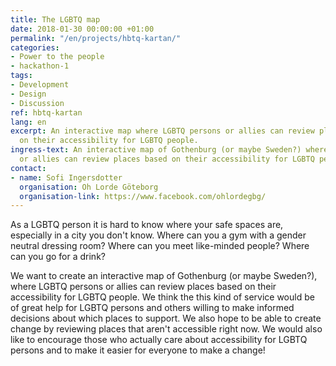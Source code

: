 ```yaml
---
title: The LGBTQ map
date: 2018-01-30 00:00:00 +01:00
permalink: "/en/projects/hbtq-kartan/"
categories:
- Power to the people
- hackathon-1
tags:
- Development
- Design
- Discussion
ref: hbtq-kartan
lang: en
excerpt: An interactive map where LGBTQ persons or allies can review places based
  on their accessibility for LGBTQ people.
ingress-text: An interactive map of Gothenburg (or maybe Sweden?) where LGBTQ persons
  or allies can review places based on their accessibility for LGBTQ people.
contact:
- name: Sofi Ingersdotter
  organisation: Oh Lorde Göteborg
  organisation-link: https://www.facebook.com/ohlordegbg/
---
```


As a LGBTQ person it is hard to know where your safe spaces are, especially in a city you don't know. Where can you a gym with a gender neutral dressing room? Where can you meet like-minded people? Where can you go for a drink?

We want to create an interactive map of Gothenburg (or maybe Sweden?), where LGBTQ persons or allies can review places based on their accessibility for LGBTQ people. We think the this kind of service would be of great help for LGBTQ persons and others willing to make informed decisions about which places to support. We also hope to be able to create change by reviewing places that aren't accessible right now. We would also like to encourage those who actually care about accessibility for LGBTQ persons and to make it easier for everyone to make a change!
